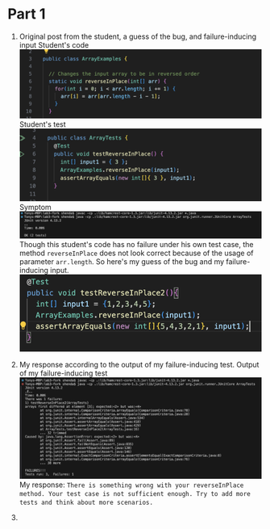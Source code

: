 # Part 1
1. Original post from the student, a guess of the bug, and failure-inducing input
   Student's code
   ![Image](Lab5-1.1.png)
   Student's test
   ![Image](Lab5-1.2.png)
   Symptom
   ![Image](Lab5-1.3.png)
   Though this student's code has no failure under his own test case, the method `reverseInPlace` does not look correct because of the usage of parameter `arr.length`.
   So here's my guess of the bug and my failure-inducing input.
   ![Image](Lab5-1.4.png)

2. My response according to the output of my failure-inducing test.
   Output of my failure-inducing test
   ![Image](Lab5-2.1.png)
   My response:
   `There is something wrong with your reverseInPlace method. Your test case is not sufficient enough. Try to add more tests and think about more scenarios.`

3. 
